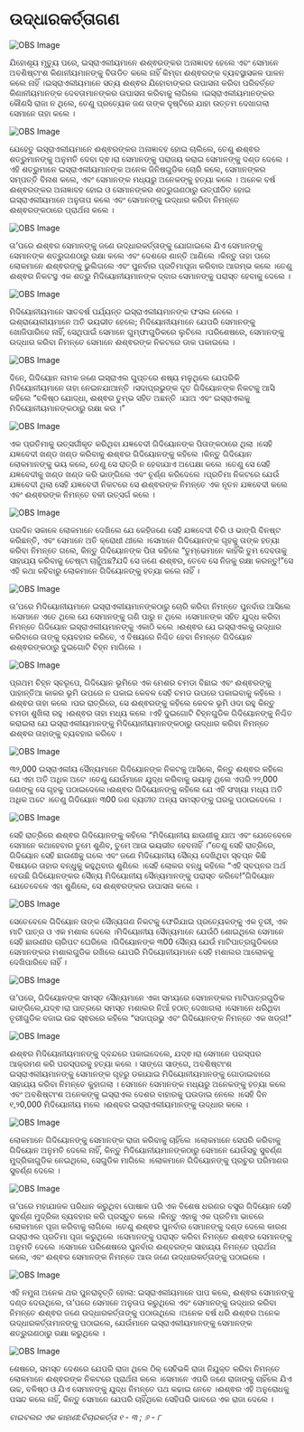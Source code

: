# ଉଦ୍ଧାରକର୍ତ୍ତାଗଣ

![OBS Image](https://cdn.door43.org/obs/jpg/360px/obs-en-16-01.jpg)

ଯିହୋଶୂୟ ମୃତ୍ୟୁ ପରେ, ଇସ୍ରାଏଲୀୟମାନେ ଈଶ୍ଵରଙ୍କର ଅନାଜ୍ଞାବହ ହେଲେ ଏବଂ ସେମାନେ ଅବଶିଷ୍ଟାଂଶ କିଣାନୀୟମାନଙ୍କୁ ବିତାଡିତ କଲେ ନାହିଁ କିମ୍ବା ଈଶ୍ଵରଙ୍କ ବ୍ୟବସ୍ଥାସକଳ ପାଳନ କଲେ ନାହିଁ ।ଇସ୍ରାଏଲୀୟମାନେ ସତ୍ୟ ଈଶ୍ଵର ଯିହୋବାଙ୍କର ଉପାସନା କରିବା ପରିବର୍ତ୍ତେ କିଣାନୀୟମାନଙ୍କ ଦେବତାମାନଙ୍କର ଉପାସନା କରିବାକୁ ଲାଗିଲେ ।ଇସ୍ରାଏଲୀୟମାନଙ୍କର କୌଣସି ରାଜା ନ ଥିଲେ, ତେଣୁ ପ୍ରତ୍ୟେକ ଜଣ ତାଙ୍କ ଦୃଷ୍ଟିରେ ଯାହା ଉତ୍ତମ ଦେଖାଗଲା ସେମାନେ ତାହା କଲେ ।

![OBS Image](https://cdn.door43.org/obs/jpg/360px/obs-en-16-02.jpg)

ଯେହେତୁ ଇସ୍ରାଏଲୀୟମାନେ ଈଶ୍ଵରଙ୍କର ଅନାଜ୍ଞାବହ ହୋଇ ଚାଲିଲେ, ତେଣୁ ଈଶ୍ଵର ଶତ୍ରୁମାନଙ୍କୁ ଅନୁମତି ଦେବା ଦ୍ଵ।ରା ସେମାନଙ୍କୁ ପରାଜୟ କରାଇ ସେମାନଙ୍କୁ ଦଣ୍ଡ ଦେଲେ ।ଏହି ଶତ୍ରୁମାନେ ଇସ୍ରାଏଲୀୟମାନଙ୍କ ଅନେକ ଜିନିଷଗୁଡିକ ଚୋରି କଲେ, ସେମାନଙ୍କର ସମ୍ପତ୍ତି ବିନାଶ କଲେ, ଏବଂ ସେମାନଙ୍କ ମଧ୍ୟରୁ ଅନେକଙ୍କୁ ହତ୍ୟା କଲେ । ଅନେକ ବର୍ଷ ଈଶ୍ଵରଙ୍କର ଅନାଜ୍ଞାବହ ହୋଇ ଓ ସେମାନଙ୍କର ଶତ୍ରୁଗଣଠାରୁ ଉତ୍ପୀଡିତ ହୋଇ ଇସ୍ରାଏଲୀୟମାନେ ଅନୁତାପ କଲେ ଏବଂ ସେମାନଙ୍କୁ ଉଦ୍ଧାର କରିବା ନିମନ୍ତେ ଈଶ୍ଵରଙ୍କଠାରେ ପ୍ରାର୍ଥନା କଲେ ।

![OBS Image](https://cdn.door43.org/obs/jpg/360px/obs-en-16-03.jpg)

ତା’ପରେ ଈଶ୍ଵର ସେମାନଙ୍କୁ ଜଣେ ଉଦ୍ଧାରକର୍ତ୍ତାଙ୍କୁ ଯୋଗାଇଲେ ଯିଏ ସେମାନଙ୍କୁ ସେମାନଙ୍କ ଶତ୍ରୁଗଣଠାରୁ ରକ୍ଷା କଲେ ଏବଂ ଦେଶରେ ଶାନ୍ତି ଆଣିଲେ ।କିନ୍ତୁ ତାହା ପରେ ଲୋକମାନେ ଈଶ୍ଵରଙ୍କୁ ଭୁଲିଗଲେ ଏବଂ ପୁନର୍ବାର ପ୍ରତିମାପୂଜା କରିବାର ଆରମ୍ଭ କଲେ ।ତେଣୁ ଈଶ୍ଵର ନିକଟସ୍ଥ ଏକ ଶତ୍ରୁ ମିଦିୟୋନୀୟମାନଙ୍କ ଦ୍ବାର ସେମାନଙ୍କୁ ପରାସ୍ତ ହେବାକୁ ଦେଲେ ।

![OBS Image](https://cdn.door43.org/obs/jpg/360px/obs-en-16-04.jpg)

ମିଦିୟୋନୀୟମାନେ ସାତବର୍ଷ ପର୍ଯ୍ୟନ୍ତ ଇସ୍ରାଏଲୀୟମାନଙ୍କ ଫସଲ ନେଲେ ।ଇଶ୍ରାୟେଲୀୟମାନେ ଅତି ଭୟଭୀତ ହେଲେ; ମିଦିୟୋନୀୟମାନେ ଯେପରି ସେମାନଙ୍କୁ ଖୋଜିପାରିବେ ନାହିଁ, ସେଥିପାଇଁ ସେମାନେ ଗୁମ୍ଫାଗୁଡିକରେ ଲୁଚିଲେ ।ପରିଶେଷରେ, ସେମାନଙ୍କୁ ଉଦ୍ଧାର କରିବା ନିମନ୍ତେ ସେମାନେ ଈଶ୍ଵରଙ୍କ ନିକଟରେ ଡାକ ପକାଇଲେ ।

![OBS Image](https://cdn.door43.org/obs/jpg/360px/obs-en-16-05.jpg)

ଦିନେ, ଗିଦିୟୋନ ନାମକ ଜଣେ ଇସ୍ରାଏଲ ଗୁପ୍ତରେ ଶଷ୍ୟ ମଳୁଥିଲେ ଯେପରିକି ମିଦିୟୋନୀୟମାନେ ତାହା ନେଇନଯାଆନ୍ତି ।ସଦାପ୍ରଭୁଙ୍କ ଦୂତ ଗିଦିୟୋନଙ୍କ ନିକଟକୁ ଆସି କହିଲେ “ବଳିଷ୍ଠ ଯୋଦ୍ଧା, ଈଶ୍ଵର ତୁମ୍ଭ ସହିତ ଅଛନ୍ତି ।ଯାଅ ଏବଂ ଇସ୍ରାଏଲକୁ ମିଦିୟୋନୀୟମାନଙ୍କଠାରୁ ରକ୍ଷା କର ।” 

![OBS Image](https://cdn.door43.org/obs/jpg/360px/obs-en-16-06.jpg)

ଏକ ପ୍ରତିମାକୁ ଉତ୍ସର୍ଗୀକୃତ କରିଥିବା ଯଜ୍ଞବେଦୀ ଗିଦିୟୋନଙ୍କ ପିତାଙ୍କଠାରେ ଥିଲା ।ସେହି ଯଜ୍ଞବେଦୀ ଖଣ୍ଡ ଖଣ୍ଡ କରିବାକୁ ଈଶ୍ଵର ଗିଦିୟୋନଙ୍କୁ କହିଲେ ।କିନ୍ତୁ ଗିଦିୟୋନ ଲୋକମାନଙ୍କୁ ଭୟ କଲେ, ତେଣୁ ସେ ରାତ୍ରି ନ ହେବାଯାଏ ଅପେକ୍ଷା କଲେ ।ତେଣୁ ସେ ସେହି ଯଜ୍ଞବେଦୀକୁ ଖଣ୍ଡ ଖଣ୍ଡ କରି ଭାଙ୍ଗିଲେ ଏବଂ ଚୂର୍ଣ୍ଣ କରିଦେଲେ ।ପ୍ରତିମା ନିକଟରେ ଯେଉଁ ଯଜ୍ଞବେଦୀ ଥିଲା ସେହି ଯଜ୍ଞବେଦୀ ନିକଟରେ ସେ ଈଶ୍ଵରଙ୍କ ନିମନ୍ତେ ଏକ ନୂତନ ଯଜ୍ଞବେଦୀ କଲେ ଏବଂ ଈଶ୍ଵରଙ୍କ ନିମନ୍ତେ ବଳୀ ଉତ୍ସର୍ଗ କଲେ ।

![OBS Image](https://cdn.door43.org/obs/jpg/360px/obs-en-16-07.jpg)

ପରଦିନ ସକାଳେ ଲୋକମାନେ ଦେଖିଲେ ଯେ କେହିଜଣେ ସେହି ଯଜ୍ଞବେଦୀ ଚିରି ଓ ଭାଙ୍ଗି ବିନଷ୍ଟ କରିଛନ୍ତି, ଏବଂ ସେମାନେ ଅତି କ୍ରୋଧୀ ଥୀଲେ ।ସେମାନେ ଗିଦିୟୋନଙ୍କ ଗୃହକୁ ତାଙ୍କ ହତ୍ୟା କରିବା ନିମନ୍ତେ ଗଲେ, କିନ୍ତୁ ଗିଦିୟୋନଙ୍କ ପିତା କହିଲେ “ତୁମ୍ଭେମାନେ କାହିଁକି ତୁମ ଦେବତାକୁ ସାହାଯ୍ୟ କରିବାକୁ ଚେଷ୍ଟା ଚାହୁଁଅଛ?ଯଦି ସେ ଜଣେ ଈଶ୍ଵର, ତେବେ ସେ ନିଜକୁ ରକ୍ଷା କରନ୍ତୁ!”ସେ ଏହି କଥା କହିବାରୁ ଲୋକମାନେ ଗିଦିୟୋନଙ୍କୁ ହତ୍ୟା କଲେ ନାହିଁ ।

![OBS Image](https://cdn.door43.org/obs/jpg/360px/obs-en-16-08.jpg)

ତା’ପରେ ମିଦିୟୋନୀୟମାନେ ଇସ୍ରାଏଲୀୟମାନଙ୍କଠାରୁ ଚୋରି କରିବା ନିମନ୍ତେ ପୁନର୍ବାର ଆସିଲେ ।ସେମାନେ ଏତେ ଥିଲେ ଯେ ସେମାନଙ୍କୁ ଗଣି ପାରୁ ନ ଥିଲେ ।ସେମାନଙ୍କ ସହିତ ଯୁଦ୍ଧ କରିବା ନିମନ୍ତେ ଗିଦିୟୋନ ଇସ୍ରାଏଲୀୟମାନଙ୍କୁ ଏକାଠି କଲେ ।ଈଶ୍ଵର ଯେ ଇସ୍ରାଏଲକୁ ଉଦ୍ଧାର କରିବାରେ ତାଙ୍କୁ ବ୍ୟବହାର କରିବେ, ଏ ବିଷୟରେ ନିଶ୍ଚିତ ହେବା ନିମନ୍ତେ ଗିଦିୟୋନ ଈଶ୍ଵରଙ୍କଠାରୁ ଦୁଇଗୋଟି ଚିହ୍ନ ମାଗିଲେ ।

![OBS Image](https://cdn.door43.org/obs/jpg/360px/obs-en-16-09.jpg)

ପ୍ରଥମ ଚିହ୍ନ ସ୍ବରୂପେ, ଗିଦିୟୋନ ଭୂମିରେ ଏକ ମେଶର ଚମଡା ବିଛାଇ ଏବଂ ଈଶ୍ଵରଙ୍କୁ ପାହାନ୍ତିଆ କାକର ଭୂମି ଉପରେ  ନ ପକାଇ କେବଳ ସେହି ଚମଡ ଉପରେ ପକାଇବାକୁ କହିଲେ ।ଈଶ୍ଵର ତାହା କଲେ ।ପର ରାତ୍ରିରେ, ସେ ଈଶ୍ଵରଙ୍କୁ କହିଲେ କେବଳ ଭୂମି ଓଦା ରହୁ କିନ୍ତୁ ଚମଡା ଶୁଖିଲା ରହୁ ।ଈଶ୍ଵର ତାହା ମଧ୍ୟ କଲେ ।ଏହି ଦୁଇଗୋଟି ଚିହ୍ନଗୁଡିକ ଗିଦିୟୋନଙ୍କୁ ନିଶ୍ଚିତ କରାଇଲା ଯେ ଇସ୍ରାଏଲୀୟମାନଙ୍କୁ ମିଦିୟୋନୀୟମାନଙ୍କଠାରୁ ଉଦ୍ଧାର କରିବା ନିମନ୍ତେ ଈଶ୍ଵର ତାହାଙ୍କୁ ବ୍ୟବହାର କରିବେ ।

![OBS Image](https://cdn.door43.org/obs/jpg/360px/obs-en-16-10.jpg)

୩୨,000 ଇସ୍ରାଏଲୀୟ ସୈନ୍ୟମାନେ ଗିଦିୟୋନଙ୍କ ନିକଟକୁ ଆସିଲେ, କିନ୍ତୁ ଈଶ୍ଵର କହିଲେ ଯେ ଏହା ଅତି ଅଧିକ ଅଟେ ।ତେଣୁ ଯେଉଁମାନେ ଯୁଦ୍ଧ କରିବାକୁ ଭୟାଳୁ ଥିଲେ ଏପରି ୨୨,000 ଜଣଙ୍କୁ ସେ ଗୃହକୁ ପଠାଇଦେଲେ।ଈଶ୍ଵର ଗିଦିୟୋନଙ୍କୁ କହିଲେ ଯେ ଏହି ସଂଖ୍ୟା ମଧ୍ୟ ଅତି ଅଧିକ ଅଟେ ।ତେଣୁ ଗିଦିୟୋନ ୩00 ଜଣ ବ୍ୟତୀତ ଅନ୍ୟ ସମସ୍ତଙ୍କୁ ଘରକୁ ପଠାଇଦେଲେ ।

![OBS Image](https://cdn.door43.org/obs/jpg/360px/obs-en-16-11.jpg)

ସେହି ରାତ୍ରିରେ ଈଶ୍ଵର ଗିଦିୟୋନଙ୍କୁ କହିଲେ “ମିଦିୟୋନୀୟ ଛାଉଣୀକୁ ଯାଅ ଏବଂ ଯେତେବେଳେ ସେମାନେ କଥାହେବାର ତୁମେ ଶୁଣିବ, ତୁମେ ଆଉ ଭୟଭୀତ ହେବନାହିଁ ।”ତେଣୁ ସେହି ରାତ୍ରିରେ, ଗିଦିୟୋନ ସେହି ଛାଉଣୀକୁ ଗଲେ ଏବଂ ଜଣେ ମିଦିୟୋନୀୟ ସୈନ୍ୟ ଦେଖିଥିବା ସ୍ବପ୍ନ କିଛି ବିଷୟରେ ତାହାର ବନ୍ଧୁକୁ କହୁଥିବାର ଶୁଣିଲେ ।ସେହି ଲୋକର ବନ୍ଧୁ କହିଲେ “ଏହି ସ୍ବପ୍ନର ଅର୍ଥ ହେଉଛି ଗିଦିୟୋନଙ୍କର ସୈନ୍ୟ ମିଦିୟୋନୀୟ ସୈନ୍ୟମାନଙ୍କୁ ପରାସ୍ତ କରିବେ!”ଗିଦିୟୋନ ଯେତେବେଳେ ଏହା ଶୁଣିଲେ, ସେ ଈଶ୍ଵରଙ୍କର ଉପାସନା କଲେ ।

![OBS Image](https://cdn.door43.org/obs/jpg/360px/obs-en-16-12.jpg)

ସେତେବେଳେ ଗିଦିୟୋନ ତାଙ୍କ ସୈନ୍ୟଗଣ ନିକଟକୁ ଫେରିଯାଇ ପ୍ରତ୍ୟେକଙ୍କୁ ଏକ  ତୂରୀ, ଏକ ମାଟି ପାତ୍ର ଓ ଏକ ମଶାଲ ଦେଲେ ।ମିଦିୟୋନୀୟ ସୈନ୍ୟମାନେ ଯେଉଁଠି ଶୋଇଥିଲେ ସେମାନେ ସେହି ଛାଉଣୀର ଚାରିପଟ ଘେରିଲେ ।ଗିଦିୟୋନଙ୍କ ୩00 ସୈନ୍ୟ ଯେଉଁ ମାଟିପାତ୍ରଗୁଡିକରେ ସେମାନଙ୍କର ମଶାଲଗୁଡିକ ରଖିଲେ ଯେପରି ମିଦିୟୋନୀୟମାନେ ସେହି ମଶାଲର ଆଲୋକକୁ ଦେଖିପାରିବେ ନାହିଁ ।

![OBS Image](https://cdn.door43.org/obs/jpg/360px/obs-en-16-13.jpg)

ତା’ପରେ, ଗିଦିୟୋନଙ୍କ ସମସ୍ତ ସୈନ୍ୟମାନେ ଏକା ସମୟରେ ସେମାନଙ୍କର ମାଟିପାତ୍ରଗୁଡିକ ଭାଙ୍ଗିଲେ,ଯଦ୍ଵ।ରା ପାତ୍ରରେ ସମସ୍ତ ମଶାଲର ନିଆଁ ହଠାତ୍ ଦେଖାଗଲା ।ସେମାନେ ଧରିଥିବା ତୂରୀଗୁଡିକ ବଜାଇ ଉଚ୍ଚ ସ୍ଵରରେ କହିଲେ “ସଦାପ୍ରଭୁ ଏବଂ ଗିଦିୟୋନଙ୍କ ନିମନ୍ତେ ଏକ ଖଡ୍ଗ!”

![OBS Image](https://cdn.door43.org/obs/jpg/360px/obs-en-16-14.jpg)

ଈଶ୍ଵର ମିଦିୟୋନୀୟମାନଙ୍କୁ ଦ୍ବନ୍ଦରେ ପକାଇଦେଲେ, ଯଦ୍ଵ।ରା ସେମାନେ ପରସ୍ପର ଆକ୍ରମଣ କରି ପରସ୍ପରକୁ ହତ୍ୟା କଲେ । ସାଙ୍ଗେ ସାଙ୍ଗେ, ଅବଶିଷ୍ଟାଂଶ ଇସ୍ରାଏଲୀୟମାନଙ୍କୁ ସେମାନଙ୍କ ଗୃହରୁ ଡକାଯାଇ ମିଦିୟୋନୀୟମାନଙ୍କୁ ଗୋଡାଇବାରେ ସାହାଯ୍ୟ କରିବା ନିମନ୍ତେ କୁହାଗଲା । ସେମାନେ ସେମାନଙ୍କ ମଧ୍ୟରୁ ଅନେକଙ୍କୁ ହତ୍ୟା କଲେ ଏବଂ ଅବଶିଷ୍ଟାଂଶ ଅନେକଙ୍କୁ ଇସ୍ରାଏଲ ଦେଶର ବାହାରକୁ ଘଉଡାଇ ନେଲେ ।ସେହି ଦିନ ୧,୨0,000 ମିଦିୟୋନୀୟ ମଲେ ।ଈଶ୍ବର ଇସ୍ରାଏଲୀୟମାନଙ୍କୁ ଉଦ୍ଧାର କଲେ ।

![OBS Image](https://cdn.door43.org/obs/jpg/360px/obs-en-16-15.jpg)

ଲୋକମାନେ ଗିଦିୟୋନଙ୍କୁ ସେମାନଙ୍କ ରାଜା କରିବାକୁ ଚାହିଁଲେ ।ଲୋକମାନେ ସେପରି କରିବାକୁ ଗିଦିୟୋନ ଅନୁମତି ଦେଲେ ନାହିଁ, କିନ୍ତୁ ମିଦିୟୋନୀୟମାନଙ୍କଠାରୁ ସେମାନେ ଯେଉଁସବୁ ସୁବର୍ଣ୍ଣ ମୁଦ୍ରିକାଗୁଡିକ ନେଇଥିଲେ, ସେଗୁଡିକ ମାଗିଲେ ।ଲୋକମାନେ ଗିଦିୟୋନଙ୍କୁ ପ୍ରଚୁର ପରିମାଣର ସୁବର୍ଣ୍ଣ ଦେଲେ ।

![OBS Image](https://cdn.door43.org/obs/jpg/360px/obs-en-16-16.jpg)

ତା’ପରେ ମହାଯାଜକ ପରିଧାନ କରୁଥିବା ପୋଷାକ ପରି ଏକ ବିଶେଷ ଧରଣର ବସ୍ତ୍ର ଗିଦିୟୋନ ସେହି ସୁବର୍ଣ୍ଣ ମୁଦ୍ରିକା ବ୍ୟବହାର କରି ପ୍ରସ୍ତୁତ କଲେ ।କିନ୍ତୁ ଏହାକୁ ଏକ ପ୍ରତିମା ଭାବରେ ଲୋକମାନେ ପୂଜା କରିବାକୁ ଲାଗିଲେ ।ତେଣୁ ଈଶ୍ଵର ପୁନର୍ବାର ସେମାନଙ୍କୁ ଦଣ୍ଡ ଦେଲେ କାରଣ ଇସ୍ରାଏଲ ପ୍ରତିମା ପୂଜା କରୁଥିଲେ ।ସେମାନଙ୍କୁ ପରାସ୍ତ କରିବା ନିମନ୍ତେ ଈଶ୍ଵର ସେମାନଙ୍କୁ ଅନୁମତି ଦେଲେ ।ସେମାନେ ପରିଶେଷରେ ପୁନର୍ବାର ଈଶ୍ବରଙ୍କ ସାହାଯ୍ୟ ନିମନ୍ତେ ପ୍ରାର୍ଥନା କଲେ, ଏବଂ ଈଶ୍ଵର ସେମାନଙ୍କ ନିମନ୍ତେ ଆଉ ଜଣେ ଉଦ୍ଧାରକର୍ତ୍ତାଙ୍କୁ ପଠାଇଲେ ।

![OBS Image](https://cdn.door43.org/obs/jpg/360px/obs-en-16-17.jpg)

ଏହି ନମୁନା ଅନେକ ଥର ପୁନରାବୃତ୍ତି ହୋଲା: ଇସ୍ରାଏଲୀୟମାନେ ପାପ କଲେ, ଈଶ୍ଵର ସେମାନଙ୍କୁ ଦଣ୍ଡ ଦେଉଥିଲେ, ତା’ପରେ ସେମାନେ ଅନୁତାପ କରୁଥିଲେ ଏବଂ ସେମାନଙ୍କୁ ଉଦ୍ଧାର କରିବା ନିମନ୍ତେ ଈଶ୍ଵର ଜଣେ ଉଦ୍ଧାରକର୍ତ୍ତାଙ୍କୁ ପଠାଉଥିଲେ ।ଅନେକ ବର୍ଷ ଧରି ଈଶ୍ଵର ଅନେକ ଉଦ୍ଧାରକର୍ତ୍ତାମାନଙ୍କୁ ପଠାଇଲେ, ଯେଉଁମାନେ ଇସ୍ରାଏଲୀୟମାନଙ୍କୁ  ସେମାନଙ୍କ ଶତ୍ରୁଗଣଠାରୁ ରକ୍ଷା କରୁଥିଲେ । 

![OBS Image](https://cdn.door43.org/obs/jpg/360px/obs-en-16-18.jpg)

ଶେଷରେ, ସମସ୍ତ ଦେଶରେ ଯେପରି ରାଜା ଥିଲେ ଠିକ୍ ସେହିଭଳି ରାଜା ନିଯୁକ୍ତ କରିବା ନିମନ୍ତେ ଲୋକମାନେ ଈଶ୍ଵରଙ୍କ ନିକଟରେ ପ୍ରାର୍ଥନା କଲେ ।ସେମାନେ ଏପରି ଜଣେ ରାଜାଙ୍କୁ ଚାହିଁଲେ ଯିଏ ଉଚ୍ଚ, ବଳିଷ୍ଠ ଓ ଯିଏ ସେମାନଙ୍କୁ ଯୁଦ୍ଧ ନିମନ୍ତେ ପଥ କଢାଇ ନେବେ ।ଈଶ୍ଵର ଏହି ଅନୁରୋଧକୁ ପସନ୍ଦ କଲେ ନାହିଁ, କିନ୍ତୁ ସେମାନେ ଯେପରି ଚାହିଁଥିଲେ ସେହିପରି ଭାବରେ ଏକ ରାଜା ଦେଲେ ।

_ବାଇବଲର ଏକ କାହାଣୀ:ବିଚାରକର୍ତ୍ତା ୧ - ୩ ; ୬ - ୮_